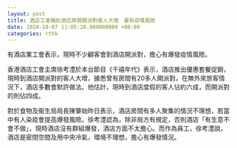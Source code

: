 ```yaml
---
layout: post
title: 酒店工會稱到酒店房間開派對客人大增　憂有疫情風險
date: 2020-10-07 11:05:20.000000000 +08:00
categories: rthk
---
```


有酒店業工會表示，現時不少顧客會到酒店開派對，擔心有爆發疫情風險。

香港酒店工會主席徐考澧於本台節目《千禧年代》表示，酒店推出優惠套餐促銷，現時到酒店開派對的客人大增，據悉曾有房間有20多人開派對。在無外來旅客情況下，酒店多數會默許做法。他估計，現時到酒店度假的客人佔約六成，而開派對的則佔四成。

對於食物及衞生局局長陳肇始昨日表示，酒店房間有多人聚集的情況不理想，若當中有人染疫會提高爆發風險。徐考澧認為，除非局方有規定，否則酒店「有生意不會不做」，現時酒店沒有群組爆發，酒店方面不太擔心。而作為員工，徐考澧說，酒店是密閉空間及用中央冷氣，環境不理想，擔心有爆發情況。
